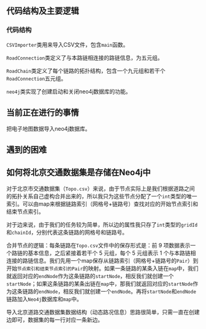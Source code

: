 ## 代码结构及主要逻辑

### 代码结构

`CSVImporter`类用来导入CSV文件，包含`main`函数。

`RoadConnection`类定义了与本路链相连接的路链信息，为五元组。

`RoadChain`类定义了每个链路的拓扑结构，包含一个九元组和若干个`RoadConnection`五元组。

`neo4j`类实现了创建启动和关闭neo4j数据库的功能。

## 当前正在进行的事情

把电子地图数据导入neo4j数据库。

## 遇到的困难

## 如何将北京交通数据集是存储在Neo4j中

对于北京市交通数据集（`Topo.csv`）来说，由于节点实际上是我们根据道路之间的拓扑关系自己虚构合并出来的，所以我只为这些节点分配了一个`int`类型的唯一索引。可以由map来根据链路索引（网格号+链路号）查找对应的开始节点索引和结束节点索引。

对于边来说，由于我们的任务较为简单，所以边的属性我只存了`int`类型的`gridId`和`chainId`，分别代表这条链路的网格号和链路号。

合并节点的逻辑：每条链路在`Topo.csv`文件中的保存形式是：前 9 项数据表示一个路链的基本信息，之后紧接着若干个 5 元组，每个 5 元组表示 1 个与本路链相连接的路链信息。我们先用一个map保存从链路索引（网格号+链路号的`Pair`）到开始`节点索引和结束节点索引的Pair`的映射。如果一条链路的某条入链在`map`中，我们就返回对应的`endNode`作为这条链路的`startNode`，相反我们就创建一个`startNode`；如果这条链路的某条出链在`map`中，那我们就返回对应的`startNode`作为这条链路的`endNode`，相反我们就创建一个`endNode`。再将`startNode`和`endNode`链路加入`Neo4j`数据库和`map`中。

导入北京道路交通数据集数据结构（动态路况信息）思路很简单，只需一直在创建边即可，数据集的每一行对应一条新边。